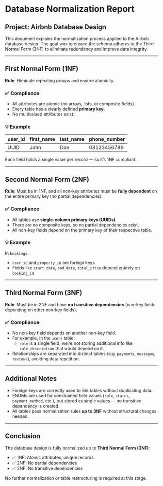 # Database Normalization Report

## Project: Airbnb Database Design  
This document explains the normalization process applied to the Airbnb database design. The goal was to ensure the schema adheres to the Third Normal Form (3NF) to eliminate redundancy and improve data integrity.

---

## First Normal Form (1NF)

**Rule**: Eliminate repeating groups and ensure atomicity.

### ✅ Compliance
- All attributes are atomic (no arrays, lists, or composite fields).
- Every table has a clearly defined **primary key**.
- No multivalued attributes exist.

### 💡 Example
| user_id | first_name | last_name | phone_number |
|---------|------------|-----------|--------------|
| UUID    | John       | Doe       | 08123456789  |

Each field holds a single value per record — so it’s 1NF compliant.

---

## Second Normal Form (2NF)

**Rule**: Must be in 1NF, and all non-key attributes must be **fully dependent** on the entire primary key (no partial dependencies).

### ✅ Compliance
- All tables use **single-column primary keys (UUIDs)**.
- There are no composite keys, so no partial dependencies exist.
- All non-key fields depend on the primary key of their respective table.

### 💡 Example
In `bookings`:
- `user_id` and `property_id` are foreign keys
- Fields like `start_date`, `end_date`, `total_price` depend entirely on `booking_id`

---

## Third Normal Form (3NF)

**Rule**: Must be in 2NF and have **no transitive dependencies** (non-key fields depending on other non-key fields).

### ✅ Compliance
- No non-key field depends on another non-key field.
- For example, in the `users` table:
  - `role` is a single field; we’re not storing additional info like `role_description` that would depend on it.
- Relationships are separated into distinct tables (e.g. `payments`, `messages`, `reviews`), avoiding data repetition.

---

## Additional Notes

- Foreign keys are correctly used to link tables without duplicating data.
- ENUMs are used for constrained field values (`role`, `status`, `payment_method`, etc.), but stored as single values — no transitive dependency is created.
- All tables pass normalization rules **up to 3NF** without structural changes needed.

---

## Conclusion

The database design is fully normalized up to **Third Normal Form (3NF)**:
- ✅ 1NF: Atomic attributes, unique records
- ✅ 2NF: No partial dependencies
- ✅ 3NF: No transitive dependencies

No further normalization or table restructuring is required at this stage.

